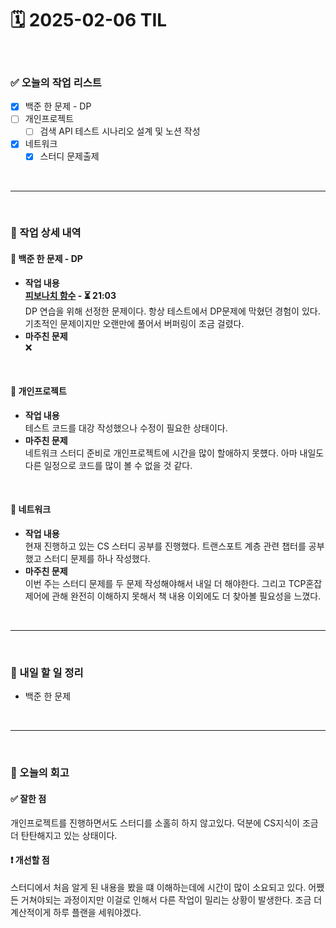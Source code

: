 # 🗓️ 2025-02-06 TIL

<br>

### ✅ 오늘의 작업 리스트  
- [x] 백준 한 문제 - DP
- [ ] 개인프로젝트
    - [ ] 검색 API 테스트 시나리오 설계 및 노션 작성
- [x] 네트워크
    - [x] 스터디 문제출제

<br>

---

<br>

### 📌 작업 상세 내역  

#### 🔹 백준 한 문제 - DP
- **작업 내용**<br>
**[피보나치 함수](https://www.acmicpc.net/problem/1003) - ⏳ 21:03**<br>
DP 연습을 위해 선정한 문제이다. 항상 테스트에서 DP문제에 막혔던 경험이 있다. 기초적인 문제이지만 오랜만에 풀어서 버퍼링이 조금 걸렸다.
- **마주친 문제**<br>
❌

<br>

#### 🔹 개인프로젝트
- **작업 내용**<br>
테스트 코드를 대강 작성했으나 수정이 필요한 상태이다.
- **마주친 문제**<br>
네트워크 스터디 준비로 개인프로젝트에 시간을 많이 할애하지 못헀다. 아마 내일도 다른 일정으로 코드를 많이 볼 수 없을 것 같다.

<br>

#### 🔹 네트워크
- **작업 내용**<br>
현재 진행하고 있는 CS 스터디 공부를 진행했다. 트랜스포트 계층 관련 챕터를 공부했고 스터디 문제를 하나 작성했다. 
- **마주친 문제**<br>
이번 주는 스터디 문제를 두 문제 작성해야해서 내일 더 해야한다. 그리고 TCP혼잡제어에 관해 완전히 이해하지 못해서 책 내용 이외에도 더 찾아볼 필요성을 느꼈다.

<br>

---

<br>

### 🚀 내일 할 일 정리  

- 백준 한 문제  

<br>

---

<br>

### 🧐 오늘의 회고  

#### ✅ 잘한 점
개인프로젝트를 진행하면서도 스터디를 소홀히 하지 않고있다. 덕분에 CS지식이 조금 더 탄탄해지고 있는 상태이다.
#### ❗ 개선할 점
스터디에서 처음 알게 된 내용을 봤을 떄 이해하는데에 시간이 많이 소요되고 있다. 어쨌든 거쳐야되는 과정이지만 이걸로 인해서 다른 작업이 밀리는 상황이 발생한다. 조금 더 계산적이게 하루 플랜을 세워야겠다.



<br><br><br>